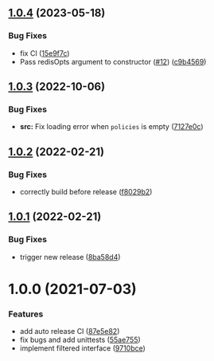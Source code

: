 ## [1.0.4](https://github.com/node-casbin/redis-adapter/compare/v1.0.3...v1.0.4) (2023-05-18)


### Bug Fixes

* fix CI ([15e9f7c](https://github.com/node-casbin/redis-adapter/commit/15e9f7c137883fba99dbd5960a0b119e9d76b0ec))
* Pass redisOpts argument to constructor ([#12](https://github.com/node-casbin/redis-adapter/issues/12)) ([c9b4569](https://github.com/node-casbin/redis-adapter/commit/c9b45693f634313b8d7c17887185f4a29901c8b5))

## [1.0.3](https://github.com/node-casbin/redis-adapter/compare/v1.0.2...v1.0.3) (2022-10-06)


### Bug Fixes

* **src:** Fix loading error when `policies` is empty ([7127e0c](https://github.com/node-casbin/redis-adapter/commit/7127e0c6d7f06dd13b78cc7996ebbffd1f18c398))

## [1.0.2](https://github.com/node-casbin/redis-adapter/compare/v1.0.1...v1.0.2) (2022-02-21)


### Bug Fixes

* correctly build before release ([f8029b2](https://github.com/node-casbin/redis-adapter/commit/f8029b22524db966d5eebae266deae46f2da571c))

## [1.0.1](https://github.com/node-casbin/redis-adapter/compare/v1.0.0...v1.0.1) (2022-02-21)


### Bug Fixes

* trigger new release ([8ba58d4](https://github.com/node-casbin/redis-adapter/commit/8ba58d44b605792e2e7ba4aa902ac42056e3ccae))

# 1.0.0 (2021-07-03)


### Features

* add auto release CI ([87e5e82](https://github.com/node-casbin/redis-adapter/commit/87e5e82965a27d6bdcc73919c278edde171a41af))
* fix bugs and add unittests ([55ae755](https://github.com/node-casbin/redis-adapter/commit/55ae755bbde8c103f05725128af5fcec2db2bf5e))
* implement filtered interface ([9710bce](https://github.com/node-casbin/redis-adapter/commit/9710bcec9d507458604e471f2e5b4de99fe5bfb2))
